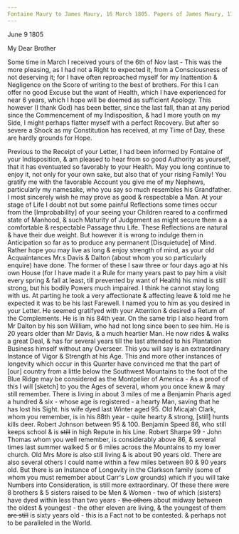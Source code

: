 ```yaml
---
Fontaine Maury to James Maury, 16 March 1805. Papers of James Maury, 1769-1917, Accession #3888 and #3888-a, Special Collections, University of Virginia Library, Charlottesville, Va. BoxX_176-180
---
```


June 9 1805

My Dear Brother

Some time in March I received yours of the 6th of Nov last - This was the more pleasing, as I had not a Right to expected it, from a Consciousness of not deserving it; for I have often reproached myself for my Inattention & Negligence on the Score of writing to the best of brothers. For this I can offer no good Excuse but the want of Health, which I have experienced for near 6 years, which I hope will be deemed as sufficient Apology. This however (I thank God) has been better, since the last fall, than at any period since the Commencement of my Indisposition, & had I more youth on my Side, I might perhaps flatter myself with a perfect Recovery. But after so severe a Shock as my Constitution has received, at my Time of Day, these are hardly grounds for Hope.

Previous to the Receipt of your Letter, I had been informed by Fontaine of your Indisposition, & am pleased to hear from so good Authority as yourself, that it has eventuated so favorably to your Health. May you long continue to enjoy it, not only for your own sake, but also that of your rising Family! You gratify me with the favorable Account you give me of my Nephews, particularly my namesake, who you say so much resembles his Grandfather. I most sincerely wish he may prove as good & respectable a Man. At your stage of Life I doubt not but some painful Reflections some times occur from the [Improbability] of your seeing your Children reared to a confirmed state of Manhood, & such Maturity of Judgement as might secure them a a comfortable & respectable Passage thru Life. These Reflections are natural & have their due weight. But however it is wrong to indulge them in Anticipation so far as to produce any permanent [Disquietude] of Mind. Rather hope you may live as long & enjoy strength of mind, as your old Acquaintances Mr.s Davis & Dalton (about whom you so particularly enquire) have done. The former of these I saw three or four days ago at his own House (for I have made it a Rule for many years past to pay him a visit every spring & fall at least, till prevented by want of Health) his mind is still strong, but his bodily Powers much impaired. I think he cannot stay long with us. At parting he took a very affectionate & affecting leave & told me he expected it was to be his last Farewell. I named you to him as you desired in your Letter. He seemed gratifyed with your Attention & desired a Return of the Complements. He is in his 84th year. On the same trip I also heard from Mr Dalton by his son William, who had not long since been to see him. He is 20 years older than Mr Davis, & a much heartier Man. He now rides & walks a great Deal, & has for several years till the last attended to his Plantation Business himself without any Overseer. This you will say is an extraordinary Instance of Vigor & Strength at his Age. This and more other instances of longevity which occur in this Quarter have convinced me that the part of [our] country from a little below the Southwest Mountains to the foot of the Blue Ridge may be considered as the Montpelier of America - As a proof of this I will [sketch] to you the Ages of several, whom you once knew & may still remember. There is living in about 3 miles of me a Benjamin Pharis aged a hundred & six - whose age is registered - a hearty Man, saving that he has lost his Sight. his wife dyed last Winter aged 95. Old Micajah Clark, whom you remember, is in his 88th year - quite hearty & strong, [still] hunts kills deer. Robert Johnson between 95 & 100. Benjamin Speed 86, who still keeps school & is ~~still~~ in high Repute in his Line. Robert Sharpe 99 - John Thomas whom you well remember, is considerably above 86, & several times last summer walked 5 or 6 miles across the Mountains to my lower church. Old Mrs More is also still living & is about 90 years old. There are also several others I could name within a few miles between 80 & 90 years old. But there is an Instance of Longevity in the Clarkson family (some of whom you must remember about Carr's Low grounds) which if you will take Numbers into Consideration, is still more extraordinary. Of these there were 8 brothers & 5 sisters raised to be Men & Women - two of which (sisters) have dyed within less than two years - ~~the others~~ about midway between the oldest & youngest - the other eleven are living, & the youngest of them ~~are still~~ is sixty years old - this is a Fact not to be contested. & perhaps not to be paralleled in the World.